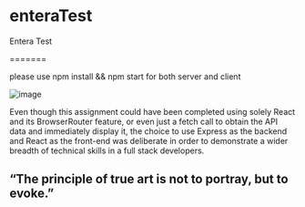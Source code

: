 # enteraTest
Entera Test

=======

please use npm install && npm start for both server and client

![image](https://user-images.githubusercontent.com/22662058/192508984-aa0d9012-0f23-45d4-bc2a-e4066aca637a.png)

Even though this assignment could have been completed using solely React and its BrowserRouter feature, or even just a fetch call to obtain the API data and immediately display it, the choice to use Express as the backend and React as the front-end was deliberate in order to demonstrate a wider breadth of technical skills in a full stack developers.

## “The principle of true art is not to portray, but to evoke.”